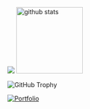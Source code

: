
<p>
  <img src='https://github-readme-stats.vercel.app/api/top-langs/?username=Ryoma0101&theme=tokyonight&hide=jupyter%20notebook'>
  <img alt="github stats" height="150px" src="https://github-readme-stats.vercel.app/api?username=Ryoma0101&theme=tokyonight" />
<!--   <a href='https://www.openbadge-global.com/api/v1.0/openBadge/v2/Wallet/Public/GetAssertionShare/SjR6UlNTandId0tiU24zR0YvQjRjUT09'>
    <img src='https://github.com/Ryoma0101/Ryoma0101/assets/131366102/814e7960-1988-4426-8b8a-277f02c10a39'> -->
  </a>
</p>

![GitHub Trophy](https://github-profile-trophy.vercel.app/?username=Ryoma0101&theme=tokyonight&column=4&margin-w=15&margin-h=15)

[![Portfolio](https://img.shields.io/badge/Portfolio-Check%20it%20out%20!-brightgreen?style=for-the-badge&logo=vercel)](https://portfolio-site-4gyvoo120-ryoma-s-projects-ae03811b.vercel.app)


